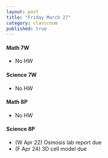 ```yaml
---
layout: post
title: "Friday March 27"
category: classroom
published: true
---
```

#### Math 7W
* No HW

#### Science 7W
* No HW

#### Math 8P
* No HW

#### Science 8P
* (W Apr 22) Osmosis lab report due
* (F Apr 24) 3D cell model due

